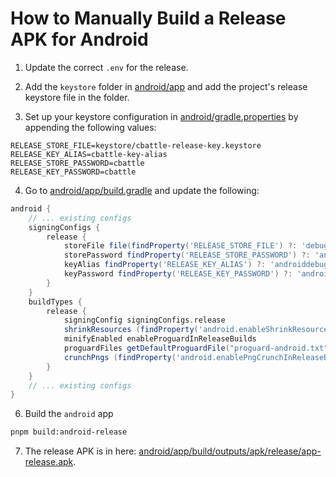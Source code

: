 # How to Manually Build a Release APK for Android

1. Update the correct `.env` for the release.

2. Add the `keystore` folder in [android/app](android/app) and add the project's release keystore file in the folder.

3. Set up your keystore configuration in [android/gradle.properties](android/gradle.properties) by appending the following values:

```properties
RELEASE_STORE_FILE=keystore/cbattle-release-key.keystore
RELEASE_KEY_ALIAS=cbattle-key-alias
RELEASE_STORE_PASSWORD=cbattle
RELEASE_KEY_PASSWORD=cbattle
```

4. Go to [android/app/build.gradle](android/app/build.gradle) and update the following:
  
```gradle
android {
    // ... existing configs
    signingConfigs {
        release {
            storeFile file(findProperty('RELEASE_STORE_FILE') ?: 'debug.keystore')
            storePassword findProperty('RELEASE_STORE_PASSWORD') ?: 'android'
            keyAlias findProperty('RELEASE_KEY_ALIAS') ?: 'androiddebugkey'
            keyPassword findProperty('RELEASE_KEY_PASSWORD') ?: 'android'
        }
    }
    buildTypes {
        release {
            signingConfig signingConfigs.release
            shrinkResources (findProperty('android.enableShrinkResourcesInReleaseBuilds')?.toBoolean() ?: false)
            minifyEnabled enableProguardInReleaseBuilds
            proguardFiles getDefaultProguardFile("proguard-android.txt"), "proguard-rules.pro"
            crunchPngs (findProperty('android.enablePngCrunchInReleaseBuilds')?.toBoolean() ?: true)
        }
    }
    // ... existing configs
}
```

6. Build the `android` app

```bash
pnpm build:android-release
```

7. The release APK is in here: [android/app/build/outputs/apk/release/app-release.apk](android/app/build/outputs/apk/release/app-release.apk).